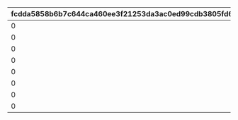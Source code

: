 |fcdda5858b6b7c644ca460ee3f21253da3ac0ed99cdb3805fd6cb5b9ab8a9c9d|3548e921dd954619d375bc003114de3e4bc568fd9474d0078400dfcb264e790b|6f010c50bf258f348af44944ee2e14177b5e6aa5c6b4d3a223034536bda1662f|fc6c40a8a3c4ad4f944243e81587c09a4c1fa046a181000fd8e070b89a1cec75|5317feefb305185051184a787cfe9397f5bf24339c3c0f381cb43b665a142a68|361b59f30000e3923343560fb07f860d1019f9b185da03ab2f24f2385b3f8ec4|a1791a537f58890bc78e6f8efd00b8b82379cb94629b2ad28226775f0e809477|5758d7473ad2fdc84682e1b7880d4b50faaff1c58c3e63d319918b21fe368d17|a933f00d780bc82e1220d61f7a4d224c1b2db787e74cf0a3256da1ad624d62c0|2a01bbc7e8ca6e000d4e0b3aadf75922ea48c32363ef66b41b5747a08b869f06|df563aa89da387a43305066a19958c7cf93d8723e379b390094b69ce8d70b484|71a6d5e5a5095a5cec5e0c4680373092f0e27b6de77c7ea8ffa8b6c3dfd09edd|c163e1bcef2888ac944ac7c0a72bc3cd9ad57069b2135f1d21de6ff0e457c485|ba2933e17378d7186a58055ca5fea4e2c7cbbd538abada42f6e2cd1f230a97a5|ffbf4b36fce2fc7a2c8b6ebc55abf15dc92e77a9eff0f868b088b0051370a589|c2c1312e3d6840ff0e2bbc953ff0eddb95aec6938d25b106d51f8a5a28ef4516|
| --- | --- | --- | --- | --- | --- | --- | --- | --- | --- | --- | --- | --- | --- | --- | --- |
|0|91002|0|50|0|0|8|0|0|0|0|0|0|0|1001201|0|
|0|91002|0|50|0|0|8|0|0|0|0|0|0|0|1001202|0|
|0|91002|0|50|0|0|8|0|0|0|0|0|0|0|1001203|0|
|0|91002|0|100|0|0|8|0|0|0|0|0|0|0|1001204|0|
|0|91002|0|50|0|0|8|0|0|0|0|0|0|0|2001201|0|
|0|91002|0|50|0|0|8|0|0|0|0|0|0|0|2001202|0|
|0|91002|0|50|0|0|8|0|0|0|0|0|0|0|2001203|0|
|0|91002|0|100|0|0|8|0|0|0|0|0|0|0|2001204|0|